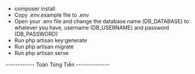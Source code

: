 - composer install
- Copy .env.example file to .env
- Open your .env file and change the database name (DB_DATABASE) to whatever you have, username (DB_USERNAME) and password (DB_PASSWORD)
- Run php artisan key:generate
- Run php artisan migrate
- Run php artisan serve 

------------ Toàn Túng Tiền --------------
